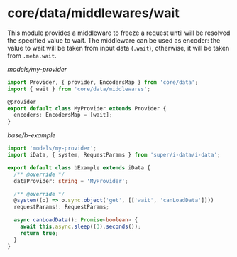 # core/data/middlewares/wait

This module provides a middleware to freeze a request until will be resolved the specified value to wait.
The middleware can be used as encoder: the value to wait will be taken from input data (`.wait`),
otherwise, it will be taken from `.meta.wait`.

*models/my-provider*

```typescript
import Provider, { provider, EncodersMap } from 'core/data';
import { wait } from 'core/data/middlewares';

@provider
export default class MyProvider extends Provider {
  encoders: EncodersMap = [wait];
}
```

*base/b-example*

```typescript
import 'models/my-provider';
import iData, { system, RequestParams } from 'super/i-data/i-data';

export default class bExample extends iData {
  /** @override */
  dataProvider: string = 'MyProvider';

  /** @override */
  @system((o) => o.sync.object('get', [['wait', 'canLoadData']]))
  requestParams!: RequestParams;

  async canLoadData(): Promise<boolean> {
    await this.async.sleep((3).seconds());
    return true;
  }
}
```
